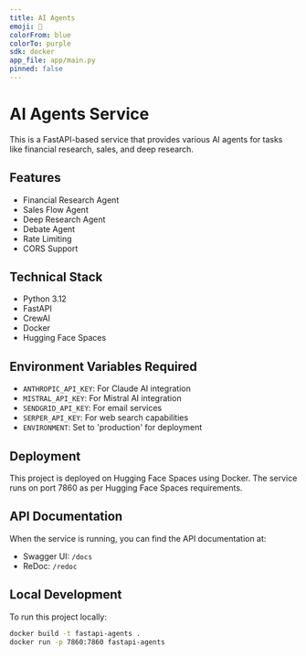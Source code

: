 ```yaml
---
title: AI Agents
emoji: 🤖
colorFrom: blue
colorTo: purple
sdk: docker
app_file: app/main.py
pinned: false
---
```


# AI Agents Service

This is a FastAPI-based service that provides various AI agents for tasks like financial research, sales, and deep research.

## Features

- Financial Research Agent
- Sales Flow Agent
- Deep Research Agent
- Debate Agent
- Rate Limiting
- CORS Support

## Technical Stack

- Python 3.12
- FastAPI
- CrewAI
- Docker
- Hugging Face Spaces

## Environment Variables Required

- `ANTHROPIC_API_KEY`: For Claude AI integration
- `MISTRAL_API_KEY`: For Mistral AI integration
- `SENDGRID_API_KEY`: For email services
- `SERPER_API_KEY`: For web search capabilities
- `ENVIRONMENT`: Set to 'production' for deployment

## Deployment

This project is deployed on Hugging Face Spaces using Docker. The service runs on port 7860 as per Hugging Face Spaces requirements.

## API Documentation

When the service is running, you can find the API documentation at:

- Swagger UI: `/docs`
- ReDoc: `/redoc`

## Local Development

To run this project locally:

```bash
docker build -t fastapi-agents .
docker run -p 7860:7860 fastapi-agents
```
